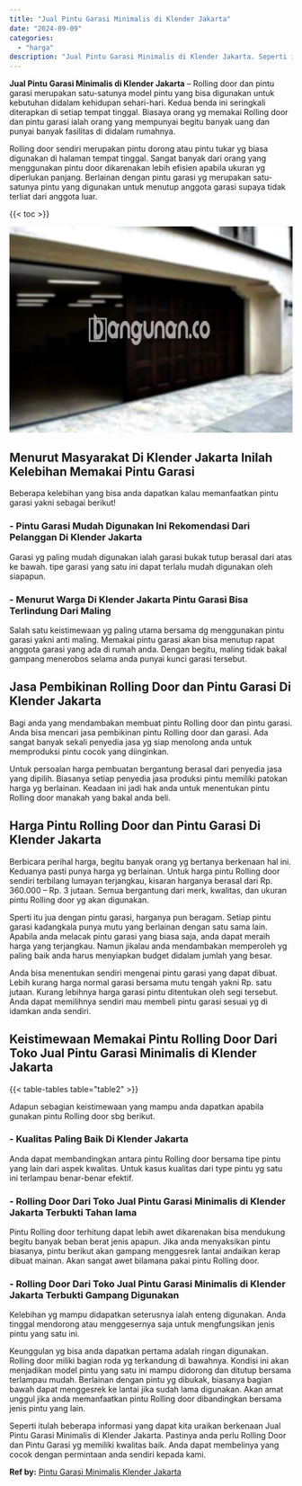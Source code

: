 ```yaml
---
title: "Jual Pintu Garasi Minimalis di Klender Jakarta"
date: "2024-09-09"
categories: 
  - "harga"
description: "Jual Pintu Garasi Minimalis di Klender Jakarta. Seperti itulah beberapa informasi yang dapat kita uraikan berkenaan Jual Pintu Garasi Minimalis di Klender Ja..."
---
```


**Jual Pintu Garasi Minimalis di Klender Jakarta** – Rolling door dan pintu garasi merupakan satu-satunya model pintu yang bisa digunakan untuk kebutuhan didalam kehidupan sehari-hari. Kedua benda ini seringkali diterapkan di setiap tempat tinggal. Biasaya orang yg memakai Rolling door dan pintu garasi ialah orang yang mempunyai begitu banyak uang dan punyai banyak fasilitas di didalam rumahnya.

Rolling door sendiri merupakan pintu dorong atau pintu tukar yg biasa digunakan di halaman tempat tinggal. Sangat banyak dari orang yang menggunakan pintu door dikarenakan lebih efisien apabila ukuran yg diperlukan panjang. Berlainan dengan pintu garasi yg merupakan satu-satunya pintu yang digunakan untuk menutup anggota garasi supaya tidak terliat dari anggota luar.

{{< toc >}}

![Jual Pintu Garasi Minimalis di Klender Jakarta](/images/pintu-garasi-26.png)

## Menurut Masyarakat Di Klender Jakarta Inilah Kelebihan Memakai Pintu Garasi

Beberapa kelebihan yang bisa anda dapatkan kalau memanfaatkan pintu garasi yakni sebagai berikut!

### \- Pintu Garasi Mudah Digunakan Ini Rekomendasi Dari Pelanggan Di Klender Jakarta

Garasi yg paling mudah digunakan ialah garasi bukak tutup berasal dari atas ke bawah. tipe garasi yang satu ini dapat terlalu mudah digunakan oleh siapapun.

### \- Menurut Warga Di Klender Jakarta Pintu Garasi Bisa Terlindung Dari Maling

Salah satu keistimewaan yg paling utama bersama dg menggunakan pintu garasi yakni anti maling. Memakai pintu garasi akan bisa menutup rapat anggota garasi yang ada di rumah anda. Dengan begitu, maling tidak bakal gampang menerobos selama anda punyai kunci garasi tersebut.

## Jasa Pembikinan Rolling Door dan Pintu Garasi Di Klender Jakarta

Bagi anda yang mendambakan membuat pintu Rolling door dan pintu garasi. Anda bisa mencari jasa pembikinan pintu Rolling door dan garasi. Ada sangat banyak sekali penyedia jasa yg siap menolong anda untuk memproduksi pintu cocok yang diinginkan.

Untuk persoalan harga pembuatan bergantung berasal dari penyedia jasa yang dipilih. Biasanya setiap penyedia jasa produksi pintu memiliki patokan harga yg berlainan. Keadaan ini jadi hak anda untuk menentukan pintu Rolling door manakah yang bakal anda beli.

## Harga Pintu Rolling Door dan Pintu Garasi Di Klender Jakarta

Berbicara perihal harga, begitu banyak orang yg bertanya berkenaan hal ini. Keduanya pasti punya harga yg berlainan. Untuk harga pintu Rolling door sendiri terbilang lumayan terjangkau, kisaran harganya berasal dari Rp. 360.000 – Rp. 3 jutaan. Semua bergantung dari merk, kwalitas, dan ukuran pintu Rolling door yg akan digunakan.

Sperti itu jua dengan pintu garasi, harganya pun beragam. Setiap pintu garasi kadangkala punya mutu yang berlainan dengan satu sama lain. Apabila anda melacak pintu garasi yang biasa saja, anda dapat meraih harga yang terjangkau. Namun jikalau anda mendambakan memperoleh yg paling baik anda harus menyiapkan budget didalam jumlah yang besar.

Anda bisa menentukan sendiri mengenai pintu garasi yang dapat dibuat. Lebih kurang harga normal garasi bersama mutu tengah yakni Rp. satu jutaan. Kurang lebihnya harga garasi pintu ditentukan oleh segi tersebut. Anda dapat memilihnya sendiri mau membeli pintu garasi sesuai yg di idamkan anda sendiri.

## Keistimewaan Memakai Pintu Rolling Door Dari Toko Jual Pintu Garasi Minimalis di Klender Jakarta

{{< table-tables table="table2" >}}

Adapun sebagian keistimewaan yang mampu anda dapatkan apabila gunakan pintu Rolling door sbg berikut.

### \- Kualitas Paling Baik Di Klender Jakarta

Anda dapat membandingkan antara pintu Rolling door bersama tipe pintu yang lain dari aspek kwalitas. Untuk kasus kualitas dari type pintu yg satu ini terlampau benar-benar efektif.

### \- Rolling Door Dari Toko Jual Pintu Garasi Minimalis di Klender Jakarta Terbukti Tahan lama

Pintu Rolling door terhitung dapat lebih awet dikarenakan bisa mendukung begitu banyak beban berat jenis apapun. Jika anda menyaksikan pintu biasanya, pintu berikut akan gampang menggesrek lantai andaikan kerap dibuat mainan. Akan sangat awet bilamana pakai pintu Rolling door.

### \- Rolling Door Dari Toko Jual Pintu Garasi Minimalis di Klender Jakarta Terbukti Gampang Digunakan

Kelebihan yg mampu didapatkan seterusnya ialah enteng digunakan. Anda tinggal mendorong atau menggesernya saja untuk mengfungsikan jenis pintu yang satu ini.

Keunggulan yg bisa anda dapatkan pertama adalah ringan digunakan. Rolling door miliki bagian roda yg terkandung di bawahnya. Kondisi ini akan menjadikan model pintu yang satu ini mampu didorong dan ditutup bersama terlampau mudah. Berlainan dengan pintu yg dibukak, biasanya bagian bawah dapat menggesrek ke lantai jika sudah lama digunakan. Akan amat unggul jika anda memanfaatkan pintu Rolling door dibandingkan bersama jenis pintu yang lain.

Seperti itulah beberapa informasi yang dapat kita uraikan berkenaan Jual Pintu Garasi Minimalis di Klender Jakarta. Pastinya anda perlu Rolling Door dan Pintu Garasi yg memiliki kwalitas baik. Anda dapat membelinya yang cocok dengan permintaan anda sendiri kepada kami.

**Ref by:** [Pintu Garasi Minimalis Klender Jakarta](https://id.wikipedia.org/wiki/Pintu)
